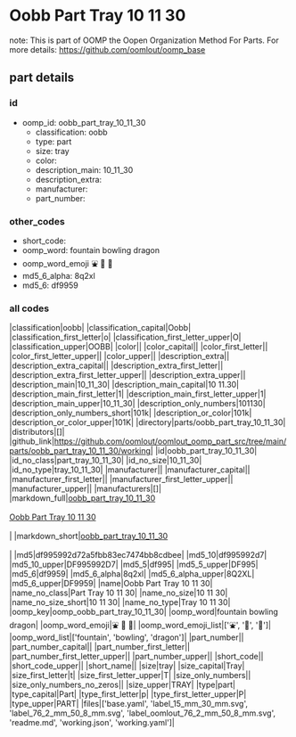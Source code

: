 # Oobb Part Tray 10 11 30  

note: This is part of OOMP the Oopen Organization Method For Parts. For more details: https://github.com/oomlout/oomp_base

##  part details





### id
* oomp_id: oobb_part_tray_10_11_30
  * classification: oobb
  * type: part
  * size: tray
  * color: 
  * description_main: 10_11_30
  * description_extra: 
  * manufacturer: 
  * part_number: 

### other_codes
* short_code: 
* oomp_word: fountain bowling dragon
* oomp_word_emoji :fountain: :bowling: :dragon:
* md5_6_alpha: 8q2xl
* md5_6: df9959

### all codes 
|classification|oobb|
|classification_capital|Oobb|
|classification_first_letter|o|
|classification_first_letter_upper|O|
|classification_upper|OOBB|
|color||
|color_capital||
|color_first_letter||
|color_first_letter_upper||
|color_upper||
|description_extra||
|description_extra_capital||
|description_extra_first_letter||
|description_extra_first_letter_upper||
|description_extra_upper||
|description_main|10_11_30|
|description_main_capital|10 11.30|
|description_main_first_letter|1|
|description_main_first_letter_upper|1|
|description_main_upper|10_11_30|
|description_only_numbers|101130|
|description_only_numbers_short|101k|
|description_or_color|101k|
|description_or_color_upper|101K|
|directory|parts/oobb_part_tray_10_11_30|
|distributors|[]|
|github_link|https://github.com/oomlout/oomlout_oomp_part_src/tree/main/parts/oobb_part_tray_10_11_30/working|
|id|oobb_part_tray_10_11_30|
|id_no_class|part_tray_10_11_30|
|id_no_size|10_11_30|
|id_no_type|tray_10_11_30|
|manufacturer||
|manufacturer_capital||
|manufacturer_first_letter||
|manufacturer_first_letter_upper||
|manufacturer_upper||
|manufacturers|[]|
|markdown_full|[oobb_part_tray_10_11_30](https://github.com/oomlout/oomlout_oomp_part_src/tree/main/parts/oobb_part_tray_10_11_30/working)<br>[](https://github.com/oomlout/oomlout_oomp_part_src/tree/main/parts/oobb_part_tray_10_11_30/working)<br>[Oobb Part Tray 10 11 30](https://github.com/oomlout/oomlout_oomp_part_src/tree/main/parts/oobb_part_tray_10_11_30/working)<br><br>|
|markdown_short|[oobb_part_tray_10_11_30](https://github.com/oomlout/oomlout_oomp_part_src/tree/main/parts/oobb_part_tray_10_11_30/working)<br><br>|
|md5|df995992d72a5fbb83ec7474bb8cdbee|
|md5_10|df995992d7|
|md5_10_upper|DF995992D7|
|md5_5|df995|
|md5_5_upper|DF995|
|md5_6|df9959|
|md5_6_alpha|8q2xl|
|md5_6_alpha_upper|8Q2XL|
|md5_6_upper|DF9959|
|name|Oobb Part Tray 10 11 30|
|name_no_class|Part Tray 10 11 30|
|name_no_size|10 11 30|
|name_no_size_short|10 11 30|
|name_no_type|Tray 10 11 30|
|oomp_key|oomp_oobb_part_tray_10_11_30|
|oomp_word|fountain bowling dragon|
|oomp_word_emoji|:fountain: :bowling: :dragon:|
|oomp_word_emoji_list|[':fountain:', ':bowling:', ':dragon:']|
|oomp_word_list|['fountain', 'bowling', 'dragon']|
|part_number||
|part_number_capital||
|part_number_first_letter||
|part_number_first_letter_upper||
|part_number_upper||
|short_code||
|short_code_upper||
|short_name||
|size|tray|
|size_capital|Tray|
|size_first_letter|t|
|size_first_letter_upper|T|
|size_only_numbers||
|size_only_numbers_no_zeros||
|size_upper|TRAY|
|type|part|
|type_capital|Part|
|type_first_letter|p|
|type_first_letter_upper|P|
|type_upper|PART|
|files|['base.yaml', 'label_15_mm_30_mm.svg', 'label_76_2_mm_50_8_mm.svg', 'label_oomlout_76_2_mm_50_8_mm.svg', 'readme.md', 'working.json', 'working.yaml']|
